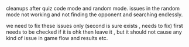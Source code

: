 cleanups after quiz code mode and random mode.
issues in the random mode not working and not finding the opponent and searching endlessly.

we need to fix these issues only (second is sure exists , needs to fix)
first needs to be checked if it is ohk then leave it , but it should not cause any kind of issue in game flow and results etc.